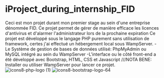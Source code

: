 # iProject_during_internship_FID
Ceci est mon projet durant mon premier stage au sein d'une entreprise dénommée FID. Ce projet permet de gérer de manière efficace les licences d'antivirus et d'alarmer l'administrateur lors de la prochaine expiration 
Ce projet est développé sous le langage PHP purement sans utilisation de framework, certes j'ai effectué un hébergement local sous WampServer.
 -Le Système de gestion de bases de données utilisé: PhpMyAdmin ou MySQL intégré au sein du WampServer
 -L'interface ou le côté front-end a été développé avec Bootstrap, HTML, CSS et Javascript
///NOTA BENE: Installer ou utiliser WampServer pour lancer ce projet.\
![icons8-php-logo (1)](https://github.com/Ursula-Sarah/iProject_during_internship_FID/assets/103580286/3bab9cfe-4ac5-4398-88c3-84d87502b3f7)
![icons8-bootstrap-logo-64](https://github.com/Ursula-Sarah/iProject_during_internship_FID/assets/103580286/af99566d-750e-4e5f-b8a3-b2235a2f4305)
